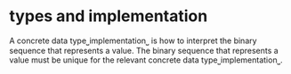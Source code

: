 # types and implementation

A concrete data type⎵implementation⎵ is how to interpret the binary sequence that represents a value.
The binary sequence that represents a value must be unique for the relevant concrete data type⎵implementation⎵.